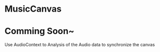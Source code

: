 # MusicCanvas
# Comming Soon~
Use AudioContext to Analysis of the Audio data to synchronize the canvas
